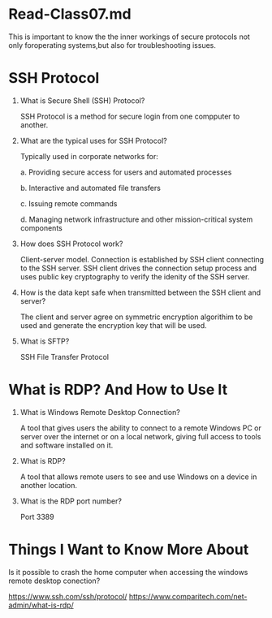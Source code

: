 # Read-Class07.md
This is important to know the the inner workings of secure protocols not only foroperating systems,but also for troubleshooting issues.

# SSH Protocol

1. What is Secure Shell (SSH) Protocol?

   SSH Protocol is a method for secure login from one compputer to another.

2. What are the typical uses for SSH Protocol?

   Typically used in corporate networks for:

   a. Providing secure access for users and automated processes

   b. Interactive and automated file transfers

   c. Issuing remote commands

   d. Managing network infrastructure and other mission-critical system components

3. How does SSH Protocol work?

   Client-server model. Connection is established by SSH client connecting to the SSH server. SSH client drives the connection setup process and uses public key cryptography to verify the idenity of 
   the SSH server.

4. How is the data kept safe when transmitted between the SSH client and server?

   The client and server agree on symmetric encryption algorithim to be used and generate the encryption key that will be used.

5. What is SFTP?

   SSH File Transfer Protocol


# What is RDP? And How to Use It

1. What is Windows Remote Desktop Connection?

   A tool that gives users the ability to connect to a remote Windows PC or server over the internet or on a local network, giving full access to tools and software installed on it.

2. What is RDP?

   A tool that allows remote users to see and use Windows on a device in another location.

3. What is the RDP port number?

   Port 3389


# Things I Want to Know More About

Is it possible to crash the home computer when accessing the windows remote desktop conection?





https://www.ssh.com/ssh/protocol/
https://www.comparitech.com/net-admin/what-is-rdp/
